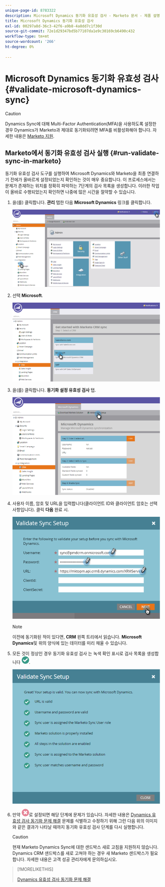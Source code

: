 ```yaml
---
unique-page-id: 8783322
description: Microsoft Dynamics 동기화 유효성 검사 - Marketo 문서 - 제품 설명서
title: Microsoft Dynamics 동기화 유효성 검사
exl-id: 00297a8d-36c3-42f6-a9b8-4a8dd7c1f30d
source-git-commit: 72e1d29347bd5b77107da1e9c30169cb6490c432
workflow-type: tm+mt
source-wordcount: '266'
ht-degree: 0%

---
```


# Microsoft Dynamics 동기화 유효성 검사 {#validate-microsoft-dynamics-sync}

>[!CAUTION]
>
>Dynamics Sync에 대해 Multi-Factor Authentication(MFA)을 사용하도록 설정한 경우 Dynamics가 Marketo과 제대로 동기화되려면 MFA를 비활성화해야 합니다. 자세한 내용은 [Marketo 지원](https://nation.marketo.com/t5/Support/ct-p/Support).

## Marketo에서 동기화 유효성 검사 실행 {#run-validate-sync-in-marketo}

동기화 유효성 검사 도구를 실행하여 Microsoft Dynamics와 Marketo을 최종 연결하기 전에가 올바르게 설정되었는지 확인하는 것이 매우 중요합니다. 이 프로세스에서는 문제가 존재하는 위치를 정확히 파악하는 7단계의 검사 목록을 생성합니다. 이러한 작업이 올바로 수행되었는지 확인하면 나중에 많은 시간을 절약할 수 있습니다.

1. 을(를) 클릭합니다. **관리** 탭한 다음 **Microsoft Dynamics** 링크를 클릭합니다.

   ![](assets/image2015-9-28-16-3a7-3a51.png)

1. 선택 **Microsoft**.

   ![](assets/image2015-9-28-16-3a10-3a47.png)

1. 을(를) 클릭합니다. **동기화 설정 유효성 검사** 탭.

   ![](assets/image2015-9-28-16-3a11-3a45.png)

1. 사용자 이름, 암호 및 URL을 입력합니다(클라이언트 ID와 클라이언트 암호는 선택 사항입니다). 클릭 **다음** 완료 시.

   ![](assets/four-1.png)

   >[!NOTE]
   >
   >이전에 동기화된 적이 있다면, **CRM** 왼쪽 트리에서 읽습니다. **Microsoft Dynamics**&#x200B;및 위의 양식에 있는 데이터를 미리 채울 수 있습니다.

1. 모든 것이 정상인 경우 동기화 유효성 검사 는 녹색 확인 표시로 검사 목록을 생성합니다 ![—](assets/check.png).

   ![](assets/image2015-9-22-15-3a58-3a12.png)

1. 만약 ![—](assets/delete.png)로 설정되면 해당 단계에 문제가 있습니다. 자세한 내용은 [Dynamics 유효성 검사 동기화 문제 해결](/help/marketo/product-docs/crm-sync/microsoft-dynamics-sync/sync-setup/validate-microsoft-dynamics-sync/fix-dynamics-validation-sync-issues.md) 문제를 식별하고 수정하기 위해 그런 다음 위의 이미지와 같은 결과가 나타날 때까지 동기화 유효성 검사 단계를 다시 실행합니다.

   >[!CAUTION]
   >
   >현재 Marketo Dynamics Sync에 대한 샌드박스 새로 고침을 지원하지 않습니다. Dynamics CRM 샌드박스를 새로 고쳐야 하는 경우 새 Marketo 샌드박스가 필요합니다. 자세한 내용은 고객 성공 관리자에게 문의하십시오.

>[!MORELIKETHIS]
>
>[Dynamics 유효성 검사 동기화 문제 해결](/help/marketo/product-docs/crm-sync/microsoft-dynamics-sync/sync-setup/validate-microsoft-dynamics-sync/fix-dynamics-validation-sync-issues.md)

